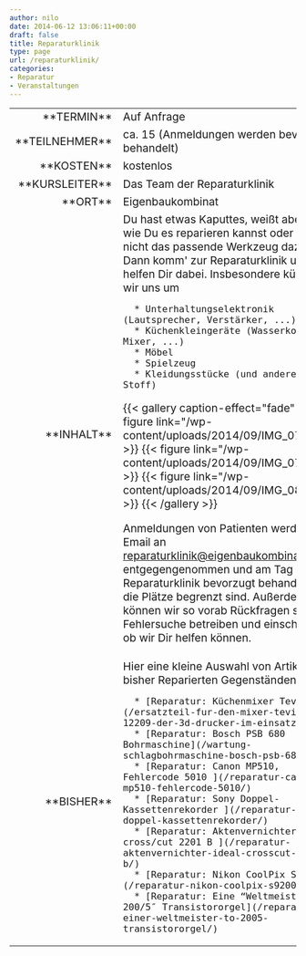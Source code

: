 ```yaml
---
author: nilo
date: 2014-06-12 13:06:11+00:00
draft: false
title: Reparaturklinik
type: page
url: /reparaturklinik/
categories:
- Reparatur
- Veranstaltungen
---
```


<table >
<tbody style="font-size: 1.2em;" >
<tr >

<td style="width: 20%; text-align: right;" >**TERMIN**
</td>

<td style="text-align: left;" >Auf Anfrage

</td>
</tr>
<tr >

<td style="width: 20%; text-align: right;" >**TEILNEHMER**
</td>

<td style="text-align: left;" >ca. 15 (Anmeldungen werden bevorzugt behandelt)

</td>
</tr>
<tr >

<td style="width: 20%; text-align: right;" >**KOSTEN**
</td>

<td style="text-align: left;" >kostenlos
</td>
</tr>
<tr >

<td style="width: 20%; text-align: right;" >**KURSLEITER**
</td>

<td style="text-align: left;" >Das Team der Reparaturklinik
</td>
</tr>
<tr >

<td style="width: 20%; text-align: right;" >**ORT**
</td>

<td style="text-align: left;" >Eigenbaukombinat
</td>
</tr>
<tr >

<td style="width: 20%; text-align: right;" >**INHALT**
</td>

<td style="text-align: left;" >Du hast etwas Kaputtes, weißt aber nicht, wie Du es reparieren kannst oder hast nicht das passende Werkzeug dazu? Dann komm' zur Reparaturklinik und wir helfen Dir dabei. Insbesondere kümmern wir uns um



 	  * Unterhaltungselektronik (Lautsprecher, Verstärker, ...)
 	  * Küchenkleingeräte (Wasserkocher, Mixer, ...)
 	  * Möbel
 	  * Spielzeug
 	  * Kleidungsstücke (und anderes aus Stoff)


{{< gallery caption-effect="fade" >}}
  {{< figure link="/wp-content/uploads/2014/09/IMG_0780.jpg" >}}
{{< figure link="/wp-content/uploads/2014/09/IMG_0783.jpg" >}}
{{< figure link="/wp-content/uploads/2014/09/IMG_0845.jpg" >}}
{{< /gallery >}}

Anmeldungen von Patienten werden per Email an [reparaturklinik@eigenbaukombinat.de](mailto:reparaturklinik@eigenbaukombinat.de?subject=Patientenanmeldung) entgegengenommen und am Tag der Reparaturklinik bevorzugt behandelt, da die Plätze begrenzt sind. Außerdem können wir so vorab Rückfragen stellen, Fehlersuche betreiben und einschätzen, ob wir Dir helfen können.
</td>
</tr>
<tr >

<td style="width: 20%; text-align: right;" >**BISHER**
</td>

<td style="text-align: left;" >Hier eine kleine Auswahl von Artikeln zu bisher Reparierten Gegenständen:



 	  * [Reparatur: Küchenmixer Tevion](/ersatzteil-fur-den-mixer-tevion-md-12209-der-3d-drucker-im-einsatz/)
 	  * [Reparatur: Bosch PSB 680 Bohrmaschine](/wartung-schlagbohrmaschine-bosch-psb-680-2re/)
 	  * [Reparatur: Canon MP510, Fehlercode 5010 ](/reparatur-canon-mp510-fehlercode-5010/)
 	  * [Reparatur: Sony Doppel-Kassettenrekorder ](/reparatur-sony-doppel-kassettenrekorder/)
 	  * [Reparatur: Aktenvernichter IDEAL cross/cut 2201 B ](/reparatur-aktenvernichter-ideal-crosscut-2201-b/)
 	  * [Reparatur: Nikon CoolPix S9200](/reparatur-nikon-coolpix-s9200/)
 	  * [Reparatur: Eine “Weltmeister TO 200/5″ Transistororgel](/reparatur-einer-weltmeister-to-2005-transistororgel/)


</td>
</tr>
</tbody>
</table>
